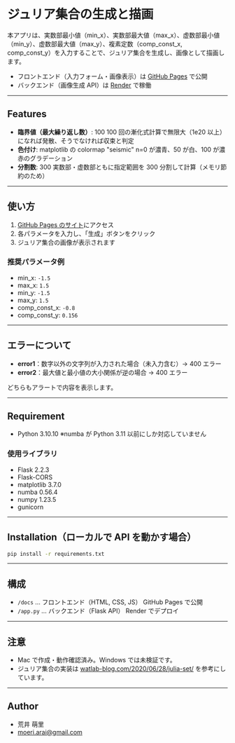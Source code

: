 # ジュリア集合の生成と描画

本アプリは、実数部最小値（min_x）、実数部最大値（max_x）、虚数部最小値（min_y）、虚数部最大値（max_y）、複素定数（comp_const_x, comp_const_y）を入力することで、ジュリア集合を生成し、画像として描画します。

- フロントエンド（入力フォーム・画像表示）は [GitHub Pages](https://moeri.github.io/julia-image-app/) で公開
- バックエンド（画像生成 API）は [Render](https://julia-image-app-1.onrender.com/) で稼働

---

## Features

- **臨界値（最大繰り返し数）**: 100
  100 回の漸化式計算で無限大（1e20 以上）になれば発散、そうでなければ収束と判定
- **色付け**: matplotlib の colormap "seismic"
  n=0 が濃青、50 が白、100 が濃赤のグラデーション
- **分割数**: 300
  実数部・虚数部ともに指定範囲を 300 分割して計算（メモリ節約のため）

---

## 使い方

1. [GitHub Pages のサイト](https://moeri.github.io/julia-image-app/)にアクセス
2. 各パラメータを入力し、「生成」ボタンをクリック
3. ジュリア集合の画像が表示されます

### 推奨パラメータ例

- min_x: `-1.5`
- max_x: `1.5`
- min_y: `-1.5`
- max_y: `1.5`
- comp_const_x: `-0.8`
- comp_const_y: `0.156`

---

## エラーについて

- **error1**：数字以外の文字列が入力された場合（未入力含む）→ 400 エラー
- **error2**：最大値と最小値の大小関係が逆の場合 → 400 エラー

どちらもアラートで内容を表示します。

---

## Requirement

- Python 3.10.10
  ※numba が Python 3.11 以前にしか対応していません

### 使用ライブラリ

- Flask 2.2.3
- Flask-CORS
- matplotlib 3.7.0
- numba 0.56.4
- numpy 1.23.5
- gunicorn

---

## Installation（ローカルで API を動かす場合）

```bash
pip install -r requirements.txt
```

---

## 構成

- `/docs` … フロントエンド（HTML, CSS, JS）
  GitHub Pages で公開
- `/app.py` … バックエンド（Flask API）
  Render でデプロイ

---

## 注意

- Mac で作成・動作確認済み。Windows では未検証です。
- ジュリア集合の実装は [watlab-blog.com/2020/06/28/julia-set/](https://watlab-blog.com/2020/06/28/julia-set/) を参考にしています。

---

## Author

- 荒井 萌里
- moeri.arai@gmail.com
